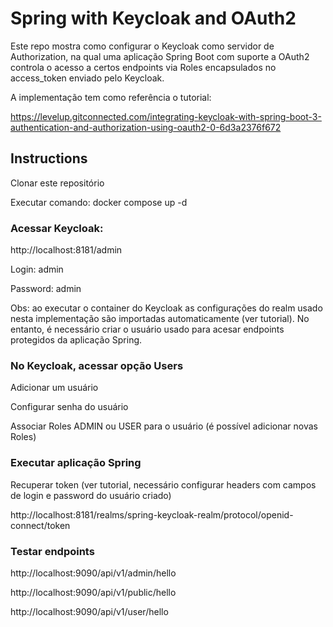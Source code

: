 # Spring with Keycloak and OAuth2

Este repo mostra como configurar o Keycloak como servidor de Authorization, na qual uma aplicação Spring Boot
com suporte a OAuth2 controla o acesso a certos endpoints via Roles encapsulados no access_token enviado 
pelo Keycloak.

A implementação tem como referência o tutorial:

https://levelup.gitconnected.com/integrating-keycloak-with-spring-boot-3-authentication-and-authorization-using-oauth2-0-6d3a2376f672

## Instructions

Clonar este repositório

Executar comando: 
docker compose up -d

### Acessar Keycloak: 
http://localhost:8181/admin

Login: admin

Password: admin

Obs: ao executar o container do Keycloak as configurações do realm usado nesta implementação 
são importadas automaticamente (ver tutorial). No entanto, é necessário criar o usuário usado
para acesar endpoints protegidos da aplicação Spring.

### No Keycloak, acessar opção Users
Adicionar um usuário

Configurar senha do usuário

Associar Roles ADMIN ou USER para o usuário (é possível adicionar novas Roles)

### Executar aplicação Spring

Recuperar token (ver tutorial, necessário configurar headers com campos de login e password do usuário criado)

http://localhost:8181/realms/spring-keycloak-realm/protocol/openid-connect/token

### Testar endpoints

http://localhost:9090/api/v1/admin/hello

http://localhost:9090/api/v1/public/hello

http://localhost:9090/api/v1/user/hello